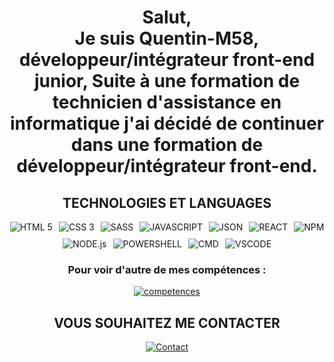 <h1 align="center">
  Salut,<br />
  Je suis Quentin-M58, développeur/intégrateur front-end junior, Suite à une formation de technicien d'assistance en informatique j'ai décidé de continuer dans une formation de développeur/intégrateur front-end.  <br />
</h1>
<h2 align="center">TECHNOLOGIES ET LANGUAGES</h2>
<div style="display: flex; flex-wrap: wrap;justify-content: center; gap: 10px;">
<img alt="HTML 5"
       src="https://img.shields.io/badge/HTML%205-orange">
<img alt="CSS 3"
       src="https://img.shields.io/badge/CSS%203-blue">
<img alt="SASS"
       src="https://img.shields.io/badge/SASS-red">
<img alt="JAVASCRIPT"
       src="https://img.shields.io/badge/JAVASCRIPT-yellow">
<img alt="JSON"
       src="https://img.shields.io/badge/JSON-grey">
<img alt="REACT"
       src="https://img.shields.io/badge/REACT-CadetBlue">
<img alt="NPM"
       src="https://img.shields.io/badge/NPM-orange">
<img alt="NODE.js"
       src="https://img.shields.io/badge/NODE.JS-green">
<img alt="POWERSHELL"
       src="https://img.shields.io/badge/POWERSHELL-blue">
<img alt="CMD"
       src="https://img.shields.io/badge/CMD-black">
<img alt="VSCODE"
       src="https://img.shields.io/badge/VSCODE-blue">
</div>
<h3 align="center">Pour voir d'autre de mes compétences :</h3>
<div align="center">
<a href="https://quentin-m58.fr/competences" target="_blank"><img alt="competences"
       src="https://img.shields.io/badge/COMPÉTENCE-blue"></a>
</div>
<h2 align="center">VOUS SOUHAITEZ ME CONTACTER</h2>
<div align="center">
<a href="https://quentin-m58.fr/Contact" target="_blank"><img alt="Contact"
       src="https://img.shields.io/badge/CONTACT-blue"></a>
</div>
